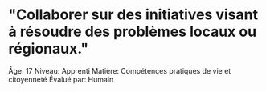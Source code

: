 # "Collaborer sur des initiatives visant à résoudre des problèmes locaux ou régionaux."

Âge: 17
Niveau: Apprenti
Matière: Compétences pratiques de vie et citoyenneté
Évalué par: Humain